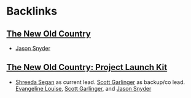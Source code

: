 
# Backlinks
## [The New Old Country](<The New Old Country.md>)
- [Jason Snyder](<Jason Snyder.md>)

## [The New Old Country: Project Launch Kit](<The New Old Country: Project Launch Kit.md>)
- [Shreeda Segan](<Shreeda Segan.md>) as current lead. [Scott Garlinger](<Scott Garlinger.md>) as backup/co lead. [Evangeline Louise](<Evangeline Louise.md>), [Scott Garlinger](<Scott Garlinger.md>), and [Jason Snyder](<Jason Snyder.md>)

